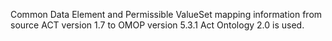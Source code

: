 Common Data Element and Permissible ValueSet mapping information from source ACT version 1.7 to OMOP version 5.3.1
Act Ontology 2.0 is used.

